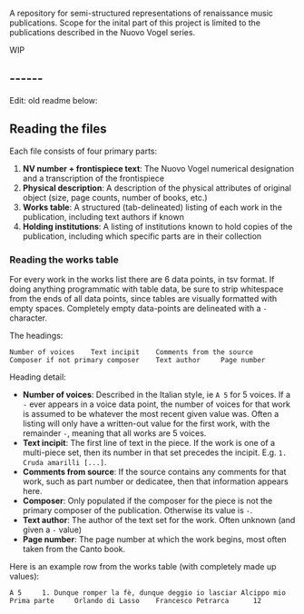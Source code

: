 A repository for semi-structured representations of renaissance music publications. Scope for the inital part of this project
is limited to the publications described in the Nuovo Vogel series.
 
WIP

## ------
Edit: old readme below:



## Reading the files
Each file consists of four primary parts:

1. __NV number + frontispiece text__: The Nuovo Vogel numerical designation and a transcription of the frontispiece
2. __Physical description__: A description of the physical attributes of original object (size, page counts, number of books, etc.)
3. __Works table__: A structured (tab-delineated) listing of each work in the publication, including text authors if known
4. __Holding institutions__: A listing of institutions known to hold copies of the publication, including which specific parts are in their collection

### Reading the works table
For every work in the works list there are 6 data points, in tsv format. If doing anything programmatic with table data, be sure to strip whitespace from the ends of all data points, since tables are visually formatted with empty spaces. Completely empty data-points are delineated with a ```-``` character.

The headings:
```
Number of voices	Text incipit	Comments from the source	Composer if not primary composer	Text author		Page number
```

Heading detail:

* __Number of voices__: Described in the Italian style, ie ```A 5``` for 5 voices. If a ```-``` ever appears in a voice data point, the number of voices for that work is assumed to be whatever the most recent given value was. Often a listing will only have a written-out value for the first work, with the remainder ```-```, meaning that all works are 5 voices.
* __Text incipit__: The first line of text in the piece. If the work is one of a multi-piece set, then its number in that set precedes the incipit. E.g. ```1. Cruda amarilli [...]```.
* __Comments from source__: If the source contains any comments for that work, such as part number or dedicatee, then that information appears here.
* __Composer__: Only populated if the composer for the piece is not the primary composer of the publication. Otherwise its value is ```-```.
* __Text author__: The author of the text set for the work. Often unknown (and given a ```-``` value)
* __Page number__: The page number at which the work begins, most often taken from the Canto book.

Here is an example row from the works table (with completely made up values):
```
A 5		1. Dunque romper la fè, dunque deggio io lasciar Alcippo mio	Prima parte		Orlando di Lasso	Francesco Petrarca		12
```
